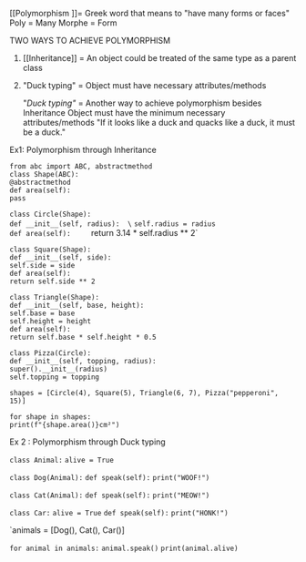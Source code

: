 [[Polymorphism ]]= Greek word that means to "have many forms or faces" 
Poly = Many 
Morphe = Form 

TWO WAYS TO ACHIEVE POLYMORPHISM 
1. [[Inheritance]] = An object could be treated of the same type as a parent class 
2. "Duck typing" = Object must have necessary attributes/methods

   "*Duck typing"* = Another way to achieve polymorphism besides Inheritance 
   Object must have the minimum necessary attributes/methods
    "If it looks like a duck and quacks like a duck, it must be a duck."

Ex1:  Polymorphism through Inheritance

`from abc import ABC, abstractmethod`  
`class Shape(ABC):`  
	`@abstractmethod`  
	 `def area(self):`  
		  `pass`  
		  
`class Circle(Shape):`  
	`def __init__(self, radius):  \`
		`self.radius = radius`  
	`def area(self):    
	    `return 3.14 * self.radius ** 2`  
	
`class Square(Shape):`  
	`def __init__(self, side):`  
		`self.side = side`  
	   `def area(self):`  
	       `return self.side ** 2`  
	       
  `class Triangle(Shape):`  
	`def __init__(self, base, height):`  
         `self.base = base`  
         `self.height = height`  
     `def area(self):`  
         `return self.base * self.height * 0.5`  
         
`class Pizza(Circle):`  
     `def __init__(self, topping, radius):`  
         `super().__init__(radius)`  
         `self.topping = topping`  
         
 `shapes = [Circle(4), Square(5), Triangle(6, 7), Pizza("pepperoni", 15)]`  
 
 `for shape in shapes:`  
    `print(f"{shape.area()}cm²")`


Ex 2 : Polymorphism through Duck typing

`class Animal:`
	`alive = True` 

`class Dog(Animal):` 
	`def speak(self):` 
		`print("WOOF!")` 
		
`class Cat(Animal):` 
	`def speak(self):`
		 `print("MEOW!")` 
		 
`class Car:` 
	`alive = True` 
	`def speak(self):` 
		`print("HONK!")` 
		
`animals = [Dog(), Cat(), Car()] 

`for animal in animals:`
	`animal.speak()` 
	`print(animal.alive)`
